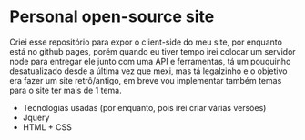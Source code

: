 # Personal open-source site

Criei esse repositório para expor o client-side do meu site, por enquanto está no github pages, porém quando eu tiver tempo irei colocar um servidor node para entregar ele junto com uma API e ferramentas, tá um pouquinho desatualizado desde a última vez que mexi, mas tá legalzinho e o objetivo era fazer um site retrô/antigo, em breve vou implementar também temas para o site ter mais de 1 tema.

- Tecnologias usadas (por enquanto, pois irei criar várias versões)
- Jquery
- HTML + CSS

